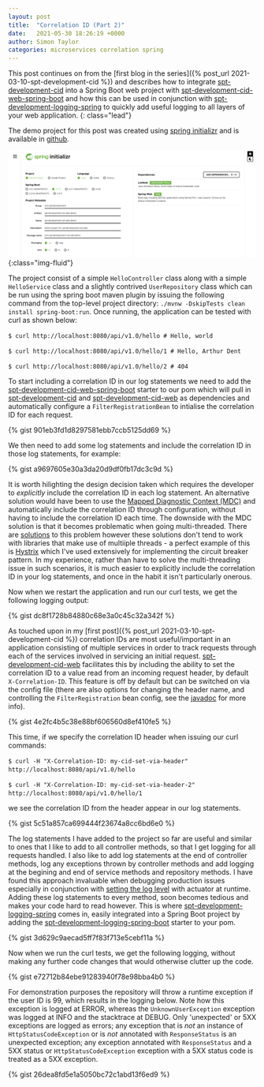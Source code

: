 ```yaml
---
layout: post
title:  "Correlation ID (Part 2)"
date:   2021-05-30 18:26:19 +0000
author: Simon Taylor
categories: microservices correlation spring
---
```

This post continues on from the [first blog in the series]({% post_url 2021-03-10-spt-development-cid %}) and describes how to integrate [spt-development-cid](https://github.com/spt-development/spt-development-cid) into a Spring Boot web project with [spt-development-cid-web-spring-boot](https://github.com/spt-development/spt-development-cid-web-spring-boot) and how this can be used in conjunction with [spt-development-logging-spring](https://github.com/spt-development/spt-development-logging-spring) to quickly add useful logging to all layers of your web application.
{: class="lead"}

The demo project for this post was created using [spring initializr](https://start.spring.io/) and is available in [github](https://github.com/spt-development/spt-development-cid-web-demo).

![spring initializr](/assets/images/2021-05-30-spt-development-cid-web/spring-initializr.png){:class="img-fluid"}

The project consist of a simple `HelloController` class along with a simple `HelloService` class and a slightly contrived `UserRepository` class which can be run using the spring boot maven plugin by issuing the following command from the top-level project directory: `./mvnw -DskipTests clean install spring-boot:run`. Once running, the application can be tested with curl as shown below:

`$ curl http://localhost:8080/api/v1.0/hello # Hello, world`

`$ curl http://localhost:8080/api/v1.0/hello/1 # Hello, Arthur Dent`

`$ curl http://localhost:8080/api/v1.0/hello/2 # 404`

To start including a correlation ID in our log statements we need to add the [spt-development-cid-web-spring-boot](https://github.com/spt-development/spt-development-cid-web-spring-boot) starter to our pom which will pull in [spt-development-cid](https://github.com/spt-development/spt-development-cid) and [spt-development-cid-web](https://github.com/spt-development/spt-development-cid-web) as dependencies and automatically configure a `FilterRegistrationBean` to intialise the correlation ID for each request.

{% gist 901eb3fd1d8297581ebb7ccb5125dd69 %}

We then need to add some log statements and include the correlation ID in those log statements, for example:

{% gist a9697605e30a3da20d9df0fb17dc3c9d %}

It is worth hilighting the design decision taken which requires the developer to *explicitly* include the correlation ID in each log statement. An alternative solution would have been to use the [Mapped Diagnostic Context (MDC)](http://logback.qos.ch/manual/mdc.html) and automatically include the correlation ID through configuration, without having to include the correlation ID each time. The downside with the MDC solution is that it becomes problematic when going multi-threaded. There are [solutions](https://stackoverflow.com/questions/6073019/how-to-use-mdc-with-thread-pools) to this problem however these solutions don't tend to work with libraries that make use of multiiple threads - a perfect example of this is [Hystrix](https://github.com/Netflix/Hystrix) which I've used extensively for implementing the circuit breaker pattern. In my experience, rather than have to solve the multi-threading issue in such scenarios, it is much easier to explicitly include the correlation ID in your log statements, and once in the habit it isn't particularly onerous.

Now when we restart the application and run our curl tests, we get the following logging output:

{% gist dc8f1728b84880c68e3a0c45c32a342f %}

As touched upon in my [first post]({% post_url 2021-03-10-spt-development-cid %}) correlation IDs are most useful/important in an application consisting of multiple services in order to track requests through each of the services involved in servicing an initial request. [spt-development-cid-web](https://github.com/spt-development/spt-development-cid-web) facilitates this by including the ability to set the correlation ID to a value read from an incoming request header, by default `X-Correlation-ID`. This feature is off by default but can be switched on via the config file (there are also options for changing the header name, and controlling the `FilterRegistration` bean config, see the [javadoc](https://github.com/spt-development/spt-development-cid-web-spring-boot/blob/main/spt-development-cid-web-spring-boot-autoconfigure/src/main/java/com/spt/development/cid/web/spring/boot/autoconfigure/CidWebProperties.java) for more info).

{% gist 4e2fc4b5c38e88bf606560d8ef410fe5 %}

This time, if we specify the correlation ID header when issuing our curl commands:

`$ curl -H "X-Correlation-ID: my-cid-set-via-header" http://localhost:8080/api/v1.0/hello`

`$ curl -H "X-Correlation-ID: my-cid-set-via-header-2" http://localhost:8080/api/v1.0/hello/1`

we see the correlation ID from the header appear in our log statements.

{% gist 5c51a857ca699444f23674a8cc6bd6e0 %}

The log statements I have added to the project so far are useful and similar to ones that I like to add to all controller methods, so that I get logging for all requests handled. I also like to add log statements at the end of controller methods, log any exceptions thrown by controller methods and add logging at the begining and end of service methods and repository methods. I have found this approach invaluable when debugging production issues especially in conjunction with [setting the log level](https://docs.spring.io/spring-boot/docs/current/actuator-api/htmlsingle/#loggers.setting-level) with actuator at runtime. Adding these log statements to every method, soon becomes tedious and makes your code hard to read however. This is where [spt-development-logging-spring](https://github.com/spt-development/spt-development-logging-spring) comes in, easily integrated into a Spring Boot project by adding the [spt-development-logging-spring-boot](https://github.com/spt-development/spt-development-logging-spring-boot) starter to your pom. 

{% gist 3d629c9aecad5ff7f83f713e5cebf11a %}

Now when we run the curl tests, we get the following logging, without making any further code changes that would otherwise clutter up the code.

{% gist e72712b84ebe91283940f78e98bba4b0 %}

For demonstration purposes the repository will throw a runtime exception if the user ID is 99, which results in the logging below. Note how this exception is logged at ERROR, whereas the `UnknownUserException` exception was logged at INFO and the stacktrace at DEBUG. Only 'unexpected' or 5XX exceptions are logged as errors; any exception that is *not* an instance of `HttpStatusCodeException` or is *not* annotated with `ResponseStatus` is an unexpected exception; any exception annotated with `ResponseStatus` and a 5XX status or `HttpStatusCodeException` exception with a 5XX status code is treated as a 5XX exception.

{% gist 26dea8fd5e1a5050bc72c1abd13f6ed9 %}
